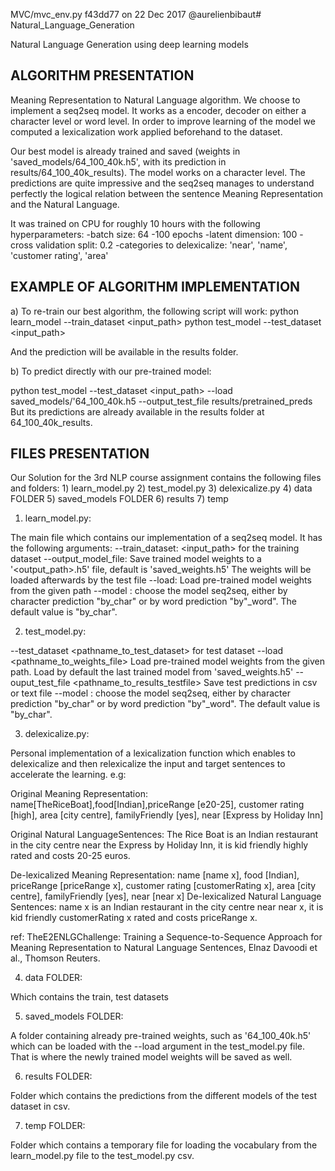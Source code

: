 MVC/mvc_env.py
f43dd77 on 22 Dec 2017
@aurelienbibaut# Natural_Language_Generation

Natural Language Generation using deep learning models

## ALGORITHM PRESENTATION 

Meaning Representation to Natural Language algorithm. We choose to implement a seq2seq model. It works as a encoder, decoder on either a character level or word level. In order to improve learning of the model we computed a lexicalization work applied beforehand to the dataset.

Our best model is already trained and saved (weights in 'saved_models/64_100_40k.h5', with its prediction in results/64_100_40k_results).
The model works on a character level.
The predictions are quite impressive and the seq2seq manages to understand perfectly the logical relation between the sentence Meaning Representation and the Natural Language.

It was trained on CPU for roughly 10 hours with the following hyperparameters:
-batch size: 64
-100 epochs
-latent dimension: 100
-cross validation split: 0.2
-categories to delexicalize: 'near', 'name', 'customer rating', 'area'


## EXAMPLE OF ALGORITHM IMPLEMENTATION 

a) To re-train our best algorithm, the following script will work:
python learn_model --train_dataset <input_path> 
python test_model --test_dataset <input_path>

And the prediction will be available in the results folder.

b) To predict directly with our pre-trained model:

python test_model --test_dataset <input_path> --load saved_models/'64_100_40k.h5 --output_test_file results/pretrained_preds
But its predictions are already available in the results folder at 64_100_40k_results.


## FILES PRESENTATION 

Our Solution for the 3rd NLP course assignment contains the following files and folders:
	1) learn_model.py
	2) test_model.py
	3) delexicalize.py
	4) data FOLDER
	5) saved_models FOLDER
	6) results
	7) temp

1) learn_model.py:

The main file which contains our implementation of a seq2seq model.
It has the following arguments:
 --train_dataset: <input_path> for the training dataset
 --output_model_file: Save trained model weights to a '<output_path>.h5' file, default is 'saved_weights.h5'
The weights will be loaded afterwards by the test file
 --load: Load pre-trained model weights from the given path
 --model : choose the model seq2seq, either by character prediction "by_char" or by word prediction "by"_word". The default value is "by_char".

 
2) test_model.py:

 --test_dataset <pathname_to_test_dataset> for test dataset
 --load <pathname_to_weights_file> Load pre-trained model weights from the given path. Load by default the last trained model from 'saved_weights.h5'
 --ouput_test_file <pathname_to_results_testfile> Save test predictions in csv or text file
 --model : choose the model seq2seq, either by character prediction "by_char" or by word prediction "by"_word". The default value is "by_char".


3) delexicalize.py:

Personal implementation of a lexicalization function which enables to delexicalize and then relexicalize the input and target sentences to accelerate the learning.
e.g:

Original Meaning Representation: name[TheRiceBoat],food[Indian],priceRange [e20-25], customer rating [high], area [city centre], familyFriendly [yes], near [Express by Holiday Inn]

Original Natural LanguageSentences:  The Rice Boat is an Indian restaurant in the city centre near the Express by Holiday Inn, it is kid friendly highly rated and costs 20-25 euros.

De-lexicalized Meaning Representation: name [name x], food [Indian], priceRange [priceRange x], customer rating [customerRating x], area [city centre], familyFriendly [yes], near [near x]
De-lexicalized Natural Language Sentences: name x is an Indian restaurant in the city centre near near x, it is kid friendly customerRating x rated and costs priceRange x.

ref: TheE2ENLGChallenge: Training a Sequence-to-Sequence Approach for Meaning Representation to Natural Language Sentences, Elnaz Davoodi et al., Thomson Reuters.


4) data FOLDER:

Which contains the train, test datasets


5) saved_models FOLDER:

A folder containing already pre-trained weights, such as '64_100_40k.h5' which can be loaded with the --load argument in the test_model.py file. 
That is where the newly trained model weights will be saved as well.

	
6) results FOLDER:

Folder which contains the predictions from the different models of the test dataset in csv.


7) temp FOLDER:

Folder which contains a temporary file for loading the vocabulary from the learn_model.py file to the test_model.py csv.




